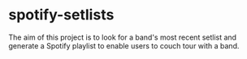 # spotify-setlists
The aim of this project is to look for a band's most recent setlist and generate a Spotify playlist to enable users to couch tour with a band.
